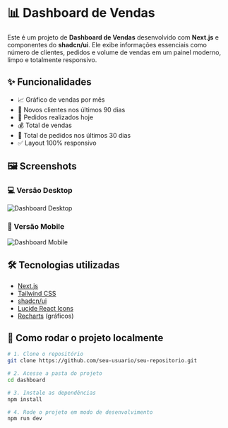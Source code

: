 # 📊 Dashboard de Vendas

Este é um projeto de **Dashboard de Vendas** desenvolvido com **Next.js** e componentes do **shadcn/ui**. Ele exibe informações essenciais como número de clientes, pedidos e volume de vendas em um painel moderno, limpo e totalmente responsivo.

## ✨ Funcionalidades

- 📈 Gráfico de vendas por mês
- 👥 Novos clientes nos últimos 90 dias
- 🧾 Pedidos realizados hoje
- 💰 Total de vendas
- 📱 Total de pedidos nos últimos 30 dias
- ✅ Layout 100% responsivo

## 🖼️ Screenshots

### 💻 Versão Desktop

![Dashboard Desktop](../assets/dashboard-desktop.png)

### 📱 Versão Mobile

![Dashboard Mobile](./assets/dashboard-mobile.png)

## 🛠️ Tecnologias utilizadas

- [Next.js](https://nextjs.org/)
- [Tailwind CSS](https://tailwindcss.com/)
- [shadcn/ui](https://ui.shadcn.com/)
- [Lucide React Icons](https://lucide.dev/)
- [Recharts](https://recharts.org/) (gráficos)

## 🚀 Como rodar o projeto localmente

```bash
# 1. Clone o repositório
git clone https://github.com/seu-usuario/seu-repositorio.git

# 2. Acesse a pasta do projeto
cd dashboard

# 3. Instale as dependências
npm install

# 4. Rode o projeto em modo de desenvolvimento
npm run dev

